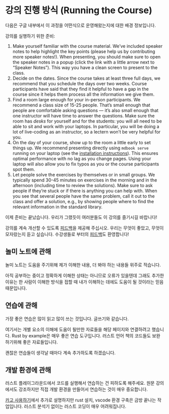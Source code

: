 # 강의 진행 방식 (Running the Course)

다음은 구글 내부에서 이 과정을 어떤식으로 운영해왔는지에 대한 배경 정보입니다.

강의를 실행하기 위한 준비:

1. Make yourself familiar with the course material. We’ve included speaker notes to help highlight the key points (please help us by contributing more speaker notes!). When presenting, you should make sure to open the speaker notes in a popup (click the link with a little arrow next to “Speaker Notes”). This way you have a clean screen to present to the class.
2. Decide on the dates. Since the course takes at least three full days, we recommend that you schedule the days over two weeks. Course participants have said that they find it helpful to have a gap in the course since it helps them process all the information we give them.
3. Find a room large enough for your in-person participants. We recommend a class size of 15-25 people. That’s small enough that people are comfortable asking questions — it’s also small enough that one instructor will have time to answer the questions. Make sure the room has _desks_ for yourself and for the students: you will all need to be able to sit and work with your laptops. In particular, you will be doing a lot of live-coding as an instructor, so a lectern won’t be very helpful for you.
4. On the day of your course, show up to the room a little early to set things up. We recommend presenting directly using `mdbook serve` running on your laptop (see the [installation instructions](https://github.com/google/comprehensive-rust#building)). This ensures optimal performance with no lag as you change pages. Using your laptop will also allow you to fix typos as you or the course participants spot them.
5. Let people solve the exercises by themselves or in small groups. We typically spend 30-45 minutes on exercises in the morning and in the afternoon (including time to review the solutions). Make sure to ask people if they’re stuck or if there is anything you can help with. When you see that several people have the same problem, call it out to the class and offer a solution, e.g., by showing people where to find the relevant information in the standard library.

이제 준비는 끝났습니다. 우리가 그랬듯이 여러분들도 이 강의를 즐기시길 바랍니다!

강의를 계속 개선할 수 있도록 [피드백](https://github.com/google/comprehensive-rust/discussions/86)을 제공해 주십시오. 우리는 무엇이 좋았고, 무엇이 모자랐는지 듣고 싶습니다. 수강생들로 부터의 [피드백](https://github.com/google/comprehensive-rust/discussions/100)도 환영합니다!

## 놀미 노트에 관해

놀미 노트는 도움을 주기위해 제가 이해한 내용, 더 봐야 하는 내용들 위주로 적습니다.&#x20;

아직 공부하는 중이고 정확하게 이해한 상태는 아니므로 오류가 있을텐데 그래도 추가한 이유는 한 사람이 이해한 방식을 접할 때 내가 이해하는 데에도 도움이 될 것이라는 믿음 때문입니다.

## 연습에 관해

가장 좋은 연습은 많이 읽고 많이 쓰는 것입니다. 글쓰기와 같습니다.&#x20;

여기서는 개별 요소의 이해에 도움이 될만한 자료들을 해당 페이지와 연결하려고 했습니다. Rust by example은 매우 좋은 연습 도구입니다. 러스트 언어 책의 코드들도 보완하기위해 좋은 자료들입니다.

괜찮은 연습들이 생각날 때마다 계속 추가하도록 하겠습니다.

## 개발 환경에 관해

러스트 플레이그라운드에서 코드를 실행해서 연습하는 건 피하도록 해주세요. 원문 강의에서도 강조하지만 직접 개발 환경을 만들어서 연습하는 것이 매우 중요합니다.&#x20;

[카고 사용하기](../cargo/)에서 추가로 설명하지만 rust 설치, vscode 환경 구축은 금방 끝나는 작업입니다. 러스트 분석기 없이는 러스트 코딩이 매우 어려워집니다.&#x20;

